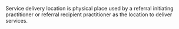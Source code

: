 Service delivery location is physical place used by a referral initiating practitioner or referral recipient practitioner as the location to deliver services.